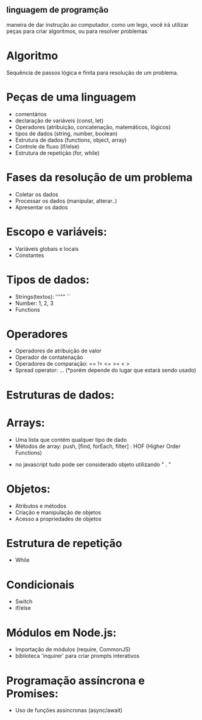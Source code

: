## linguagem de programção
maneira de dar instrução ao computador.
como um lego, você irá utilizar peças para criar algoritmos, ou para resolver problemas

# Algoritmo
Sequência de passos lógica e finita para resolução de um problema.
# Peças de uma linguagem 
- comentários 
- declaração de variáveis (const, let)
- Operadores (atribuição, concatenação, matemáticos, lógicos)
- tipos de dados (string, number, boolean)
- Estrutura de dados (functions, object, array)
- Controle de fluxo (if/else)
- Estrutura de repetição (for, while)

# Fases da resolução de um problema 
- Coletar os dados
- Processar os dados (manipular, alterar..)
- Apresentar os dados

# Escopo e variáveis:
- Variáveis globais e locais
- Constantes

# Tipos de dados:
- Strings(textos): '''"" ``
- Number: 1, 2, 3
- Functions

# Operadores
- Operadores de atribuição de valor
- Operador de contatenação
- Operadores de comparação: == != <= >= < >
- Spread operator: ... (*porém depende do lugar que estará sendo usado)

# Estruturas de dados:

# Arrays:
- Uma lista que contém qualquer tipo de dado
- Métodos de array: push, [find, forEach, filter] : HOF (Higher Order Functions)
* no javascript tudo pode ser considerado objeto utilizando " . "

# Objetos:
- Atributos e métodos
- Criação e manipulação de objetos
- Acesso a propriedades de objetos
# Estrutura de repetição
- While
# Condicionais
- Switch
- if/else
# Módulos em Node.js:
- Importação de módulos (require, CommonJS)
- biblioteca 'inquirer' para criar prompts interativos
# Programação assíncrona e Promises:
- Uso de funções assíncronas (async/await)